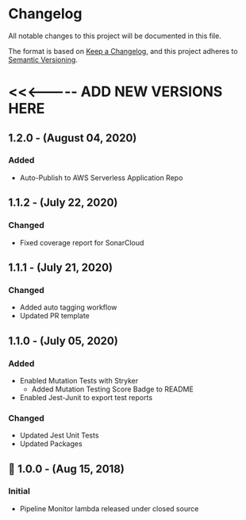 # Changelog
All notable changes to this project will be documented in this file.

The format is based on [Keep a Changelog](https://keepachangelog.com/en/1.0.0/),
and this project adheres to [Semantic Versioning](https://semver.org/).


# <<<----- ADD NEW VERSIONS HERE

## 1.2.0 - (August 04, 2020)
### Added
- Auto-Publish to AWS Serverless Application Repo

## 1.1.2 - (July 22, 2020)
### Changed
- Fixed coverage report for SonarCloud

## 1.1.1 - (July 21, 2020)
### Changed
- Added auto tagging workflow
- Updated PR template

## 1.1.0 - (July 05, 2020)
### Added
- Enabled Mutation Tests with Stryker
    - Added Mutation Testing Score Badge to README
- Enabled Jest-Junit to export test reports
### Changed
- Updated Jest Unit Tests
- Updated Packages

## 🚀 1.0.0 - (Aug 15, 2018)
### Initial
- Pipeline Monitor lambda released under closed source